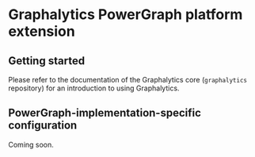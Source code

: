 # Graphalytics PowerGraph platform extension

## Getting started

Please refer to the documentation of the Graphalytics core (`graphalytics` repository) for an introduction to using Graphalytics.

## PowerGraph-implementation-specific configuration

Coming soon.

